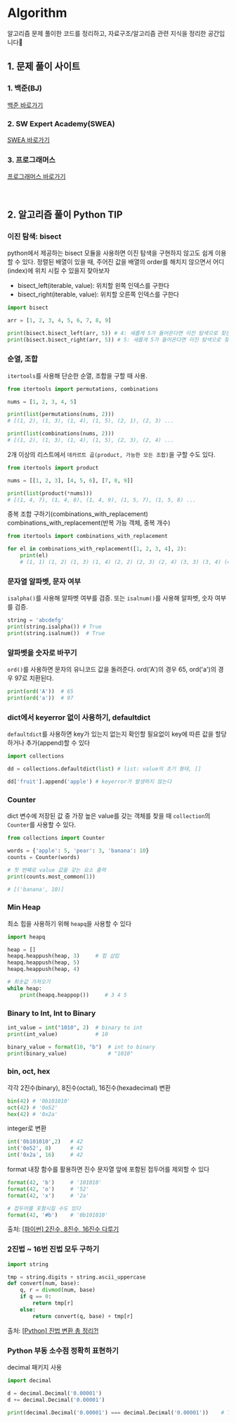 # Algorithm

알고리즘 문제 풀이한 코드를 정리하고, 자료구조/알고리즘 관련 지식을 정리한 공간입니다🧐

## 1. 문제 풀이 사이트

### 1. 백준(BJ)

[백준 바로가기](https://www.acmicpc.net)

### 2. SW Expert Academy(SWEA)

[SWEA 바로가기](https://www.swexpertacademy.com)

### 3. 프로그래머스

[프로그래머스 바로가기](https://programmers.co.kr/)

<br />

## 2. 알고리즘 풀이 Python TIP

### 이진 탐색: bisect

python에서 제공하는 bisect 모듈을 사용하면 이진 탐색을 구현하지 않고도 쉽게 이용할 수 있다.
정렬된 배열이 있을 때, 주어진 값을 배열의 order를 해치지 않으면서 어디(index)에 위치 시킬 수 있을지 찾아보자

- bisect_left(iterable, value): 위치할 왼쪽 인덱스를 구한다
- bisect_right(iterable, value): 위치할 오른쪽 인덱스를 구한다

```python
import bisect

arr = [1, 2, 3, 4, 5, 6, 7, 8, 9]

print(bisect.bisect_left(arr, 5)) # 4: 새롭게 5가 들어온다면 이진 탐색으로 찾은 값을 기준으로 왼쪽에 위치
print(bisect.bisect_right(arr, 5)) # 5: 새롭게 5가 들어온다면 이진 탐색으로 찾은 값을 기준으로 오른쪽에 위치
```

### 순열, 조합

`itertools`를 사용해 단순한 순열, 조합을 구할 때 사용.

```python
from itertools import permutations, combinations

nums = [1, 2, 3, 4, 5]

print(list(permutations(nums, 2)))
# [(1, 2), (1, 3), (1, 4), (1, 5), (2, 1), (2, 3) ...

print(list(combinations(nums, 2)))
# [(1, 2), (1, 3), (1, 4), (1, 5), (2, 3), (2, 4) ...
```

2개 이상의 리스트에서 `데카르트 곱(product, 가능한 모든 조합)`을 구할 수도 있다.

```python
from itertools import product

nums = [[1, 2, 3], [4, 5, 6], [7, 8, 9]]

print(list(product(*nums)))
# [(1, 4, 7), (1, 4, 8), (1, 4, 9), (1, 5, 7), (1, 5, 8) ...
```

중복 조합 구하기(combinations_with_replacement)
combinations_with_replacement(반복 가능 객체, 중복 개수)

```python
from itertools import combinations_with_replacement

for el in combinations_with_replacement([1, 2, 3, 4], 2):
    print(el)
    # (1, 1) (1, 2) (1, 3) (1, 4) (2, 2) (2, 3) (2, 4) (3, 3) (3, 4) (4, 4)
```

### 문자열 알파벳, 문자 여부

`isalpha()`를 사용해 알파벳 여부를 검증. 또는 `isalnum()`를 사용해 알파벳, 숫자 여부를 검증.

```python
string = 'abcdefg'
print(string.isalpha()) # True
print(string.isalnum())  # True

```

### 알파벳을 숫자로 바꾸기

`ord()`를 사용하면 문자의 유니코드 값을 돌려준다. ord('A')의 경우 65, ord('a')의 경우 97로 치환된다.

```python
print(ord('A'))  # 65
print(ord('a'))  # 97
```

### dict에서 keyerror 없이 사용하기, defaultdict

`defaultdict`를 사용하면 key가 있는지 없는지 확인할 필요없이 key에 따른 값을 할당하거나 추가(append)할 수 있다

```python
import collections

dd = collections.defaultdict(list) # list: value의 초기 형태, []

dd['fruit'].append('apple') # keyerror가 발생하지 않는다
```

### Counter

dict 변수에 저장된 값 중 가장 높은 value를 갖는 객체를 찾을 때 `collection`의 `Counter`를 사용할 수 있다.

```python
from collections import Counter

words = {'apple': 5, 'pear': 3, 'banana': 10}
counts = Counter(words)

# 첫 번째로 value 값을 갖는 요소 출력
print(counts.most_common(1))

# [('banana', 10)]
```

### Min Heap

최소 힙을 사용하기 위해 `heapq`을 사용할 수 있다

```python
import heapq

heap = []
heapq.heappush(heap, 3)     # 힙 삽입
heapq.heappush(heap, 5)
heapq.heappush(heap, 4)

# 최솟값 가져오기
while heap:
    print(heapq.heappop())     # 3 4 5
```

### Binary to Int, Int to Binary

```python
int_value = int("1010", 2)  # binary to int
print(int_value)            # 10

binary_value = format(10, "b")  # int to binary
print(binary_value)             # "1010"
```

### bin, oct, hex
각각 2진수(binary), 8진수(octal), 16진수(hexadecimal) 변환
```python
bin(42) # '0b101010'
oct(42) # '0o52'
hex(42) # '0x2a'
```

integer로 변환
```python
int('0b101010',2)   # 42
int('0o52', 8)      # 42
int('0x2a', 16)     # 42
```

format 내장 함수를 활용하면 진수 문자열 앞에 포함된 접두어를 제외할 수 있다
```python
format(42, 'b')     # '101010'
format(42, 'o')     # '52'
format(42, 'x')     # '2a'

# 접두어를 포함시킬 수도 있다
format(42, '#b')    # '0b101010'
```
출처: [[파이썬] 2진수, 8진수, 16진수 다루기](https://www.daleseo.com/python-int-bases/) 

### 2진법 ~ 16번 진법 모두 구하기
```python
import string

tmp = string.digits + string.ascii_uppercase
def convert(num, base):
    q, r = divmod(num, base)
    if q == 0:
        return tmp[r]
    else:
        return convert(q, base) + tmp[r]
```
출처: [[Python] 진법 변환 총 정리?!](https://security-nanglam.tistory.com/508)

### Python 부동 소수점 정확히 표현하기
decimal 패키지 사용
```python
import decimal

d = decimal.Decimal('0.00001')
d += decimal.Decimal('0.00001')

print(decimal.Decimal('0.00001') === decimal.Decimal('0.00001'))    # True
```